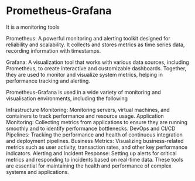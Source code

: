 # Prometheus-Grafana
It is a monitoring tools

  Prometheus: A powerful monitoring and alerting toolkit designed for reliability and scalability.
It collects and stores metrics as time series data, recording information with timestamps.

  Grafana: A visualization tool that works with various data sources, including Prometheus, to create interactive and customizable dashboards.
Together, they are used to monitor and visualize system metrics, helping in performance tracking and alerting.


Prometheus-Grafana is used in a wide variety of monitoring and visualisation environments, including the following

Infrastructure Monitoring: Monitoring servers, virtual machines, and containers to track performance and resource usage.
Application Monitoring: Collecting metrics from applications to ensure they are running smoothly and to identify performance bottlenecks.
DevOps and CI/CD Pipelines: Tracking the performance and health of continuous integration and deployment pipelines.
Business Metrics: Visualizing business-related metrics such as user activity, transaction rates, and other key performance indicators.
Alerting and Incident Response: Setting up alerts for critical metrics and responding to incidents based on real-time data.
These tools are essential for maintaining the health and performance of complex systems and applications.
